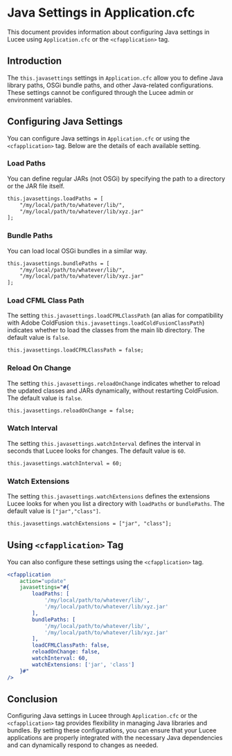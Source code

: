 <!--
{
  "title": "Java Settings in Application.cfc",
  "id": "java-settings",
  "description": "Guide on configuring Java settings in Lucee using Application.cfc",
  "keywords": [
    "Java settings",
    "Application.cfc",
    "javasettings",
    "cfapplication"
  ]
}
-->

# Java Settings in Application.cfc

This document provides information about configuring Java settings in Lucee using `Application.cfc` or the `<cfapplication>` tag.

## Introduction

The `this.javasettings` settings in `Application.cfc` allow you to define Java library paths, OSGi bundle paths, and other Java-related configurations. These settings cannot be configured through the Lucee admin or environment variables.

## Configuring Java Settings

You can configure Java settings in `Application.cfc` or using the `<cfapplication>` tag. Below are the details of each available setting.

### Load Paths

You can define regular JARs (not OSGi) by specifying the path to a directory or the JAR file itself.

```cfml
this.javasettings.loadPaths = [
    "/my/local/path/to/whatever/lib/",
    "/my/local/path/to/whatever/lib/xyz.jar"
];
```

### Bundle Paths

You can load local OSGi bundles in a similar way.

```cfml
this.javasettings.bundlePaths = [
    "/my/local/path/to/whatever/lib/",
    "/my/local/path/to/whatever/lib/xyz.jar"
];
```

### Load CFML Class Path

The setting `this.javasettings.loadCFMLClassPath` (an alias for compatibility with Adobe ColdFusion `this.javasettings.loadColdFusionClassPath`) indicates whether to load the classes from the main lib directory. The default value is `false`.

```cfml
this.javasettings.loadCFMLClassPath = false;
```

### Reload On Change

The setting `this.javasettings.reloadOnChange` indicates whether to reload the updated classes and JARs dynamically, without restarting ColdFusion. The default value is `false`.

```cfml
this.javasettings.reloadOnChange = false;
```

### Watch Interval

The setting `this.javasettings.watchInterval` defines the interval in seconds that Lucee looks for changes. The default value is `60`.

```cfml
this.javasettings.watchInterval = 60;
```

### Watch Extensions

The setting `this.javasettings.watchExtensions` defines the extensions Lucee looks for when you list a directory with `loadPaths` or `bundlePaths`. The default value is `["jar","class"]`.

```cfml
this.javasettings.watchExtensions = ["jar", "class"];
```

## Using `<cfapplication>` Tag

You can also configure these settings using the `<cfapplication>` tag.

```cfml
<cfapplication 
    action="update"
    javasettings="#{
        loadPaths: [
            '/my/local/path/to/whatever/lib/',
            '/my/local/path/to/whatever/lib/xyz.jar'
        ],
        bundlePaths: [
            '/my/local/path/to/whatever/lib/',
            '/my/local/path/to/whatever/lib/xyz.jar'
        ],
        loadCFMLClassPath: false,
        reloadOnChange: false,
        watchInterval: 60,
        watchExtensions: ['jar', 'class']
    }#"
/>
```

## Conclusion

Configuring Java settings in Lucee through `Application.cfc` or the `<cfapplication>` tag provides flexibility in managing Java libraries and bundles. By setting these configurations, you can ensure that your Lucee applications are properly integrated with the necessary Java dependencies and can dynamically respond to changes as needed.
